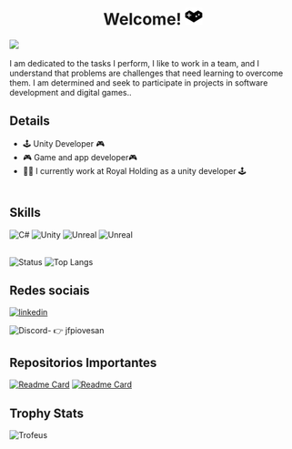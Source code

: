 <h1  align="center"> Welcome! <img src='https://github.com/jfpiovesa/jfpiovesa/blob/main/Imagens/gaming.svg' color ='#FF4F8B' height= '30'> </h1>

<p align= "leftUp"> <img src= 'https://avatars.githubusercontent.com/u/78732629?s=400&u=609b1444d364f8ba260399ed7781b44bbdaff0c6&v=4' height='200'> </p>

<p align= "left"> I am dedicated to the tasks I perform, I like to work in a team, and I understand that problems are challenges that need learning to overcome them. I am determined and seek to participate in projects in software development and digital games..</p>


## Details
* 🕹️ Unity Developer 🎮
* 🎮 Game and app developer🎮
* 🧑‍💼 I currently work at Royal Holding as a unity developer 🕹️
<br><br>

## Skills 

![C#](https://img.shields.io/badge/C%23-239120?style=for-the-badge&logo=c-sharp&logoColor=white)
![Unity](https://img.shields.io/badge/Unity-100000?style=for-the-badge&logo=unity&logoColor=white)
![Unreal](https://img.shields.io/badge/-Unreal%20Engine-313131?style=for-the-badge&logo=unreal-engine&logoColor=white)
![Unreal](https://img.shields.io/badge/Trello-0052CC?style=for-the-badge&logo=trello&logoColor=white)
<br><br>

![Status](https://github-readme-stats.vercel.app/api?username=jfpiovesa&show=reviews&show_icons=true&theme=tokyonight)
![Top Langs](https://github-readme-stats.vercel.app/api/top-langs/?username=jfpiovesa&layout=compact&theme=tokyonight)


## Redes sociais

[<img src = 'https://cdn.jsdelivr.net/gh/devicons/devicon/icons/linkedin/linkedin-original.svg' alt='linkedin' height='30' >](https://www.linkedin.com/in/jose-fernando-piovesan-798571113/)

![Discord-](https://img.shields.io/badge/Discord-5865F2?style=for-the-badge&logo=discord&logoColor=white) 👉 jfpiovesan 


## Repositorios  Importantes


[![Readme Card](https://github-readme-stats.vercel.app/api/pin/?username=jfpiovesa&repo=Tell.me&theme=tokyonight)](https://github.com/jfpiovesa/Tell.me)
[![Readme Card](https://github-readme-stats.vercel.app/api/pin/?username=jfpiovesa&repo=Battle-of-minds&theme=tokyonight)](https://github.com/jfpiovesa/Battle-of-minds)


## Trophy Stats
![Trofeus](https://github-profile-trophy.vercel.app/?username=jfpiovesa&theme=tokyonight)

